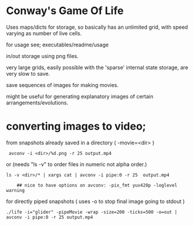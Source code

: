 # Conway's Game Of Life

Uses maps/dicts for storage, so basically has an unlimited grid, with speed varying as number of live cells.

for usage see; executables/readme/usage

in/out storage using png files.

very large grids, easily possible with the 'sparse' internal state storage, are very slow to save.

save sequences of images for making movies. 

might be useful for generating explanatory images of certain arrangements/evolutions.

# converting images to video;

from snapshots already saved in a directory ( -movie=\<dir> )

	 avconv -i <dir>/%d.png -r 25 output.mp4

or (needs "ls -v" to order files in numeric not alpha order.) 

	ls -v <dir>/* | xargs cat | avconv -i pipe:0 -r 25  output.mp4

		## nice to have options on avconv: -pix_fmt yuv420p -loglevel warning

for directly piped snapshots ( uses -o to stop final image going to stdout ) 

	./life -i="glider" -pipeMovie -wrap -size=200 -ticks=500 -o=out | avconv -i pipe:0 -r 25 output.mp4




